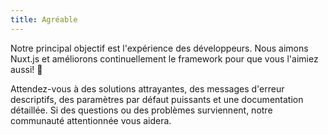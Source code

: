 ```yaml
---
title: Agréable
---
```

Notre principal objectif est l'expérience des développeurs. Nous aimons Nuxt.js et améliorons continuellement le framework pour que vous l'aimiez aussi! 💚

Attendez-vous à des solutions attrayantes, des messages d'erreur descriptifs, des paramètres par défaut puissants et une documentation détaillée. Si des questions ou des problèmes surviennent, notre communauté attentionnée vous aidera.
